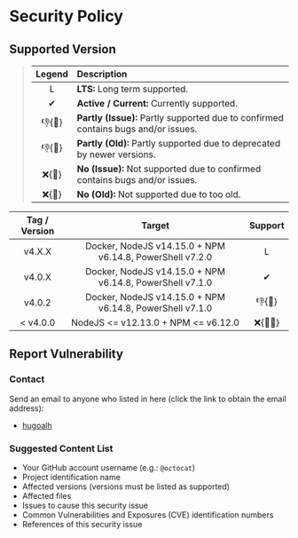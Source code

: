 # Security Policy

## Supported Version

> | **Legend** | **Description** |
> |:-:|:--|
> | L | **LTS:** Long term supported. |
> | ✔ | **Active / Current:** Currently supported. |
> | 👎{🐛} | **Partly (Issue):** Partly supported due to confirmed contains bugs and/or issues. |
> | 👎{🧓} | **Partly (Old):** Partly supported due to deprecated by newer versions. |
> | ❌{🐛} | **No (Issue):** Not supported due to confirmed contains bugs and/or issues. |
> | ❌{🧓} | **No (Old):** Not supported due to too old. |

| **Tag / Version** | **Target** | **Support** |
|:-:|:-:|:-:|
| v4.X.X | Docker, NodeJS v14.15.0 + NPM v6.14.8, PowerShell v7.2.0 | L |
| v4.0.X | Docker, NodeJS v14.15.0 + NPM v6.14.8, PowerShell v7.1.0 | ✔ |
| v4.0.2 | Docker, NodeJS v14.15.0 + NPM v6.14.8, PowerShell v7.1.0 | 👎{🐛} |
| < v4.0.0 | NodeJS <= v12.13.0 + NPM <= v6.12.0 | ❌{🐛🧓} |

## Report Vulnerability

### Contact

Send an email to anyone who listed in here (click the link to obtain the email address):

- [hugoalh](https://github.com/hugoalh)

### Suggested Content List

- Your GitHub account username (e.g.: `@octocat`)
- Project identification name
- Affected versions (versions must be listed as supported)
- Affected files
- Issues to cause this security issue
- Common Vulnerabilities and Exposures (CVE) identification numbers
- References of this security issue
